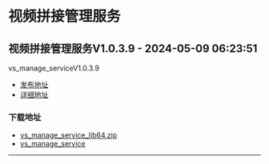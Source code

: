 # 视频拼接管理服务
## 视频拼接管理服务V1.0.3.9 - 2024-05-09 06:23:51
vs_manage_serviceV1.0.3.9
*  [发布地址](https://github.com/jadehh/VideoStitching/releases/tag/vs_manage_serviceV1.0.3.9)
*  [详细地址](https://github.com/jadehh/jadehh_file/releases/tag/vs_manage_serviceV1.0.3.9)
### 下载地址
* [vs_manage_service_lib64.zip](https://gh.ddlc.top/https://github.com/jadehh/jadehh_file/releases/download/vs_manage_serviceV1.0.3.9/vs_manage_service_lib64.zip)
* [vs_manage_service](https://gh.ddlc.top/https://github.com/jadehh/jadehh_file/releases/download/vs_manage_serviceV1.0.3.9/vs_manage_service)
----